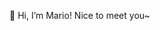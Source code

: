 👋 Hi, I’m Mario! Nice to meet you~


<!---
kobamkode/kobamkode is a ✨ special ✨ repository because its `README.md` (this file) appears on your GitHub profile.
You can click the Preview link to take a look at your changes.
--->
